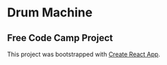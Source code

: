 # Drum Machine 

## Free Code Camp Project 

This project was bootstrapped with [Create React App](https://github.com/facebook/create-react-app).